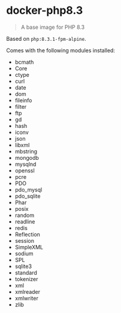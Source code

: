 # docker-php8.3

> A base image for PHP 8.3

Based on `php:8.3.1-fpm-alpine`.

Comes with the following modules installed:

- bcmath
- Core
- ctype
- curl
- date
- dom
- fileinfo
- filter
- ftp
- gd
- hash
- iconv
- json
- libxml
- mbstring
- mongodb
- mysqlnd
- openssl
- pcre
- PDO
- pdo_mysql
- pdo_sqlite
- Phar
- posix
- random
- readline
- redis
- Reflection
- session
- SimpleXML
- sodium
- SPL
- sqlite3
- standard
- tokenizer
- xml
- xmlreader
- xmlwriter
- zlib
